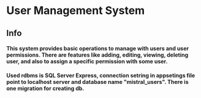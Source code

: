 # User Management System

## Info

#### This system provides basic operations to manage with users and user permissions. There are features like adding, editing, viewing, deleting user, and also to assign a specific permission with some user.
#### Used rdbms is SQL Server Express, connection setring in appsetings file point to localhost server and database name "mistral_users". There is one migration for creating db. 
